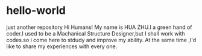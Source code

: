 # hello-world
just another repository
Hi Humans!
My name is HUA ZHU.I a green hand of coder.I used to be a Machanical Structure Designer,but I shall work with codes.so i come here to stdudy and improve my ability.
At the same time ,I'd like to share my experiences with every one.
